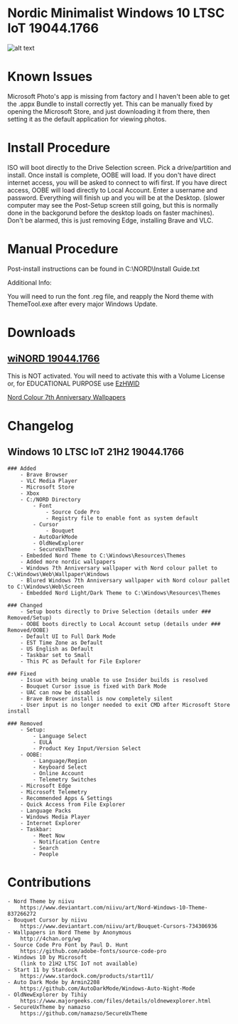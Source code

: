 # Nordic Minimalist Windows 10 LTSC IoT 19044.1766

![alt text](https://i.imgur.com/fGxmBKu.png?raw=true)

# Known Issues
Microsoft Photo's app is missing from factory and I haven't been able to get the .appx Bundle to install correctly yet. This can be manually fixed by opening the Microsoft Store, and just downloading it from there, then setting it as the default application for viewing photos.

# Install Procedure
ISO will boot directly to the Drive Selection screen. Pick a drive/partition and install. Once install is complete, OOBE will load. If you don't have direct internet access, you will be asked to connect to wifi first. If you have direct access, OOBE will load directly to Local Account. Enter a username and password. Everything will finish up and you will be at the Desktop. (slower computer may see the Post-Setup screen still going, but this is normally done in the backgorund before the desktop loads on faster machines). Don't be alarmed, this is just removing Edge, installing Brave and VLC.

# Manual Procedure
Post-install instructions can be found in C:\NORD\Install Guide.txt

Additional Info:

You will need to run the font .reg file, and reapply the Nord theme with ThemeTool.exe after every major Windows Update.

# Downloads
## [wiNORD 19044.1766](http://usheethe.com/kxWy)
This is NOT activated. You will need to activate this with a Volume License or, for EDUCATIONAL PURPOSE use [EzHWID](https://github.com/ExeCsrss/EzHWID)

[Nord Colour 7th Anniversary Wallpapers](http://usheethe.com/kswn)

# Changelog

## Windows 10 LTSC IoT 21H2 19044.1766
	### Added
		- Brave Browser
		- VLC Media Player
		- Microsoft Store
		- Xbox
		- C:/NORD Directory
			- Font
				- Source Code Pro
				- Registry file to enable font as system default
			- Cursor
				- Bouquet
			- AutoDarkMode
			- OldNewExplorer
			- SecureUxTheme
		- Embedded Nord Theme to C:\Windows\Resources\Themes
		- Added more nordic wallpapers
   		- Windows 7th Anniversary wallpaper with Nord colour pallet to C:\Windows\Web\Wallpaper\Windows
 		- Blured Windows 7th Anniversary wallpaper with Nord colour pallet to C:\Windows\Web\Screen
		- Embedded Nord Light/Dark Theme to C:\Windows\Resources\Themes

	### Changed
		- Setup boots directly to Drive Selection (details under ### Removed/Setup)
		- OOBE boots directly to Local Account setup (details under ### Removed/OOBE)
		- Default UI to Full Dark Mode
		- EST Time Zone as Default
		- US English as Default
		- Taskbar set to Small
		- This PC as Default for File Explorer

	### Fixed
		- Issue with being unable to use Insider builds is resolved
		- Bouquet Cursor issue is fixed with Dark Mode
		- UAC can now be disabled
		- Brave Browser install is now completely silent
		- User input is no longer needed to exit CMD after Microsoft Store install
    
	### Removed
		- Setup:
			- Language Select
			- EULA
			- Product Key Input/Version Select
		- OOBE:
			- Language/Region
			- Keyboard Select
			- Online Account
			- Telemetry Switches
		- Microsoft Edge
		- Microsoft Telemetry
		- Recommended Apps & Settings
		- Quick Access from File Explorer
		- Language Packs
		- Windows Media Player
		- Internet Explorer
		- Taskbar:
			- Meet Now
			- Notification Centre
			- Search
			- People

# Contributions
	- Nord Theme by niivu
		https://www.deviantart.com/niivu/art/Nord-Windows-10-Theme-837266272
	- Bouquet Cursor by niivu
		https://www.deviantart.com/niivu/art/Bouquet-Cursors-734306936
	- Wallpapers in Nord Theme by Anonymous
		http://4chan.org/wg
	- Source Code Pro Font by Paul D. Hunt
		https://github.com/adobe-fonts/source-code-pro
	- Windows 10 by Microsoft
		(link to 21H2 LTSC IoT not available)
	- Start 11 by Stardock
		https://www.stardock.com/products/start11/
	- Auto Dark Mode by Armin2208
		https://github.com/AutoDarkMode/Windows-Auto-Night-Mode
	- OldNewExplorer by Tihiy
		https://www.majorgeeks.com/files/details/oldnewexplorer.html
	- SecureUxTheme by namazso
		https://github.com/namazso/SecureUxTheme
